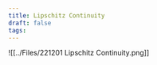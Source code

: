 ```yaml
---
title: Lipschitz Continuity
draft: false
tags:
---
```

  
![[../Files/221201 Lipschitz Continuity.png]]



